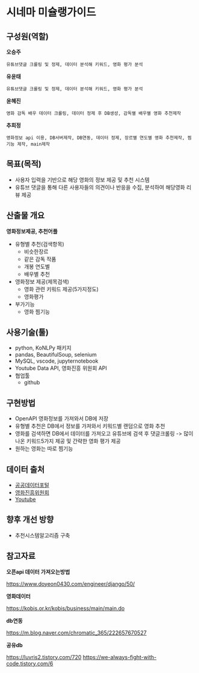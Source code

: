 # 시네마 미슐랭가이드 

## 구성원(역할)
**오승주** 
```
유튜브댓글 크롤링 및 정제, 데이터 분석해 키워드, 영화 평가 분석
```
**유윤태** 
```
유튜브댓글 크롤링 및 정제, 데이터 분석해 키워드, 영화 평가 분석
```
**윤혜진** 
```
영화 감독 배우 데이터 크롤링, 데이터 정제 후 DB생성, 감독별 배우별 영화 추천제작
```

**추희정**
```
영화정보 api 이용, DB서버제작, DB연동, 데이터 정제, 장르별 연도별 영화 추천제작, 찜 기능 제작, main제작
```


## 목표(목적)
- 사용자 입력을 기반으로 해당 영화의 정보 제공 및 추천 시스템
- 유튜브 댓글을 통해 다른 사용자들의 의견이나 반응을 수집, 분석하여 해당영화 리뷰 제공

## 산출물 개요
**영화정보제공, 추천어플**
- 유형별 추천(검색항목)
    - 비슷한장르
    - 같은 감독 작품
    - 개봉 연도별
    - 배우별 추천
- 영화정보 제공(제목검색)
    - 영화 관련 키워드 제공(5가지정도)
    - 영화평가
- 부가기능
  - 영화 찜기능
  

## 사용기술(툴)
- python, KoNLPy 패키지  
- pandas, BeautifulSoup, selenium
- MySQL, vscode, jupyternotebook
- Youtube Data API, 영화진흥 위원회 API
- 협업툴
  - github
  
## 구현방법
- OpenAPI 영화정보를 가져와서 DB에 저장
- 유형별 추천은 DB에서 정보를 가져와서 키워드별 랜덤으로 영화 추천
- 영화를 검색하면 DB에서 데이터를 가져오고 유튜브에 검색 후 댓글크롤링 -> 많이 나온 키워드5가지 제공 및 간략한 영화 평가 제공
- 원하는 영화는 따로 찜기능
  
## 데이터 출처
- [공공데이터포털](https://www.data.go.kr/data/3076402/openapi.do)
- [영화진흥위원회](https://www.kobis.or.kr/kobisopenapi/homepg/apiservice/searchServiceInfo.do)
- [Youtube](https://www.youtube.com/)
  
## 향후 개선 방향
- 추천시스템알고리즘 구축


## 참고자료

**오픈api 데이터 가져오는방법**

https://www.doyeon0430.com/engineer/django/50/

**영화데이터**

https://kobis.or.kr/kobis/business/main/main.do

**db연동**

https://m.blog.naver.com/chromatic_365/222657670527

**공유db**

https://luvris2.tistory.com/720
https://we-always-fight-with-code.tistory.com/6
